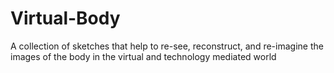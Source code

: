# Virtual-Body
A collection of sketches that help to re-see, reconstruct, and re-imagine the images of the body in the virtual and technology mediated world
